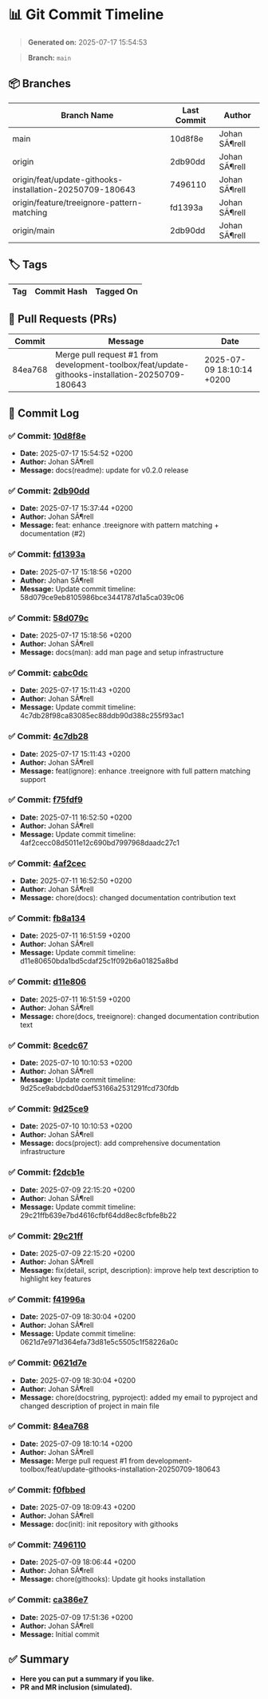 # 📊 Git Commit Timeline

> **Generated on:** 2025-07-17 15:54:53

> **Branch:** `main`

## 📦 Branches
| **Branch Name** | **Last Commit** | **Author** |
|----------------|--------------|------------|
| main | 10d8f8e | Johan SÃ¶rell |
| origin | 2db90dd | Johan SÃ¶rell |
| origin/feat/update-githooks-installation-20250709-180643 | 7496110 | Johan SÃ¶rell |
| origin/feature/treeignore-pattern-matching | fd1393a | Johan SÃ¶rell |
| origin/main | 2db90dd | Johan SÃ¶rell |

## 🏷️ Tags
| **Tag** | **Commit Hash** | **Tagged On** |
|--------|----------------|--------------|

## 🔀 Pull Requests (PRs)
| **Commit** | **Message** | **Date** |
|------------|-------------|---------|
| 84ea768 | Merge pull request #1 from development-toolbox/feat/update-githooks-installation-20250709-180643 | 2025-07-09 18:10:14 +0200 |

## 📁 Commit Log
### ✅ Commit: [10d8f8e](https://github.com/development-toolbox/development-toolbox-smarttree/commit/10d8f8e)
- **Date:** 2025-07-17 15:54:52 +0200
- **Author:** Johan SÃ¶rell
- **Message:** docs(readme): update for v0.2.0 release

### ✅ Commit: [2db90dd](https://github.com/development-toolbox/development-toolbox-smarttree/commit/2db90dd)
- **Date:** 2025-07-17 15:37:44 +0200
- **Author:** Johan SÃ¶rell
- **Message:** feat: enhance .treeignore with pattern matching + documentation (#2)

### ✅ Commit: [fd1393a](https://github.com/development-toolbox/development-toolbox-smarttree/commit/fd1393a)
- **Date:** 2025-07-17 15:18:56 +0200
- **Author:** Johan SÃ¶rell
- **Message:** Update commit timeline: 58d079ce9eb8105986bce3441787d1a5ca039c06

### ✅ Commit: [58d079c](https://github.com/development-toolbox/development-toolbox-smarttree/commit/58d079c)
- **Date:** 2025-07-17 15:18:56 +0200
- **Author:** Johan SÃ¶rell
- **Message:** docs(man): add man page and setup infrastructure

### ✅ Commit: [cabc0dc](https://github.com/development-toolbox/development-toolbox-smarttree/commit/cabc0dc)
- **Date:** 2025-07-17 15:11:43 +0200
- **Author:** Johan SÃ¶rell
- **Message:** Update commit timeline: 4c7db28f98ca83085ec88ddb90d388c255f93ac1

### ✅ Commit: [4c7db28](https://github.com/development-toolbox/development-toolbox-smarttree/commit/4c7db28)
- **Date:** 2025-07-17 15:11:43 +0200
- **Author:** Johan SÃ¶rell
- **Message:** feat(ignore): enhance .treeignore with full pattern matching support

### ✅ Commit: [f75fdf9](https://github.com/development-toolbox/development-toolbox-smarttree/commit/f75fdf9)
- **Date:** 2025-07-11 16:52:50 +0200
- **Author:** Johan SÃ¶rell
- **Message:** Update commit timeline: 4af2cecc08d5011e12c690bd7997968daadc27c1

### ✅ Commit: [4af2cec](https://github.com/development-toolbox/development-toolbox-smarttree/commit/4af2cec)
- **Date:** 2025-07-11 16:52:50 +0200
- **Author:** Johan SÃ¶rell
- **Message:** chore(docs): changed documentation contribution text

### ✅ Commit: [fb8a134](https://github.com/development-toolbox/development-toolbox-smarttree/commit/fb8a134)
- **Date:** 2025-07-11 16:51:59 +0200
- **Author:** Johan SÃ¶rell
- **Message:** Update commit timeline: d11e80650bda1bd5cdaf25c1f092b6a01825a8bd

### ✅ Commit: [d11e806](https://github.com/development-toolbox/development-toolbox-smarttree/commit/d11e806)
- **Date:** 2025-07-11 16:51:59 +0200
- **Author:** Johan SÃ¶rell
- **Message:** chore(docs, treeignore): changed documentation contribution text

### ✅ Commit: [8cedc67](https://github.com/development-toolbox/development-toolbox-smarttree/commit/8cedc67)
- **Date:** 2025-07-10 10:10:53 +0200
- **Author:** Johan SÃ¶rell
- **Message:** Update commit timeline: 9d25ce9abdcbd0daef53166a2531291fcd730fdb

### ✅ Commit: [9d25ce9](https://github.com/development-toolbox/development-toolbox-smarttree/commit/9d25ce9)
- **Date:** 2025-07-10 10:10:53 +0200
- **Author:** Johan SÃ¶rell
- **Message:** docs(project): add comprehensive documentation infrastructure

### ✅ Commit: [f2dcb1e](https://github.com/development-toolbox/development-toolbox-smarttree/commit/f2dcb1e)
- **Date:** 2025-07-09 22:15:20 +0200
- **Author:** Johan SÃ¶rell
- **Message:** Update commit timeline: 29c21ffb639e7bd4616cfbf64dd8ec8cfbfe8b22

### ✅ Commit: [29c21ff](https://github.com/development-toolbox/development-toolbox-smarttree/commit/29c21ff)
- **Date:** 2025-07-09 22:15:20 +0200
- **Author:** Johan SÃ¶rell
- **Message:** fix(detail, script, description): improve help text description to highlight key features

### ✅ Commit: [f41996a](https://github.com/development-toolbox/development-toolbox-smarttree/commit/f41996a)
- **Date:** 2025-07-09 18:30:04 +0200
- **Author:** Johan SÃ¶rell
- **Message:** Update commit timeline: 0621d7e971d364efa73d81e5c5505c1f58226a0c

### ✅ Commit: [0621d7e](https://github.com/development-toolbox/development-toolbox-smarttree/commit/0621d7e)
- **Date:** 2025-07-09 18:30:04 +0200
- **Author:** Johan SÃ¶rell
- **Message:** chore(docstring, pyproject): added my email to pyproject and changed description of project in main file

### ✅ Commit: [84ea768](https://github.com/development-toolbox/development-toolbox-smarttree/commit/84ea768)
- **Date:** 2025-07-09 18:10:14 +0200
- **Author:** Johan SÃ¶rell
- **Message:** Merge pull request #1 from development-toolbox/feat/update-githooks-installation-20250709-180643

### ✅ Commit: [f0fbbed](https://github.com/development-toolbox/development-toolbox-smarttree/commit/f0fbbed)
- **Date:** 2025-07-09 18:09:43 +0200
- **Author:** Johan SÃ¶rell
- **Message:** doc(init): init repository with githooks

### ✅ Commit: [7496110](https://github.com/development-toolbox/development-toolbox-smarttree/commit/7496110)
- **Date:** 2025-07-09 18:06:44 +0200
- **Author:** Johan SÃ¶rell
- **Message:** chore(githooks): Update git hooks installation

### ✅ Commit: [ca386e7](https://github.com/development-toolbox/development-toolbox-smarttree/commit/ca386e7)
- **Date:** 2025-07-09 17:51:36 +0200
- **Author:** Johan SÃ¶rell
- **Message:** Initial commit


## ✅ Summary
- **Here you can put a summary if you like.**
- **PR and MR inclusion (simulated).**
